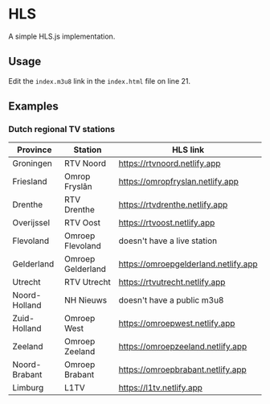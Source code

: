 # HLS

A simple HLS.js implementation.

## Usage

Edit the `index.m3u8` link in the `index.html` file on line 21.

## Examples

### Dutch regional TV stations
| Province      | Station           | HLS link                             |
|---------------|-------------------|--------------------------------------|
| Groningen     | RTV Noord         | https://rtvnoord.netlify.app         |
| Friesland     | Omrop Fryslân     | https://omropfryslan.netlify.app     |
| Drenthe       | RTV Drenthe       | https://rtvdrenthe.netlify.app       |
| Overijssel    | RTV Oost          | https://rtvoost.netlify.app          |
| Flevoland     | Omroep Flevoland  | doesn't have a live station          |
| Gelderland    | Omroep Gelderland | https://omroepgelderland.netlify.app |
| Utrecht       | RTV Utrecht       | https://rtvutrecht.netlify.app       |
| Noord-Holland | NH Nieuws         | doesn't have a public m3u8           |
| Zuid-Holland  | Omroep West       | https://omroepwest.netlify.app       |
| Zeeland       | Omroep Zeeland    | https://omroepzeeland.netlify.app    |
| Noord-Brabant | Omroep Brabant    | https://omroepbrabant.netlify.app    |
| Limburg       | L1TV              | https://l1tv.netlify.app             |
